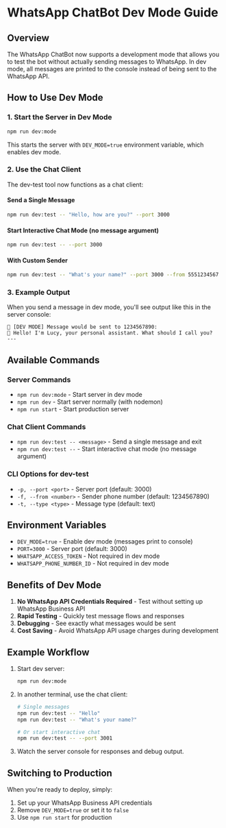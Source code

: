 # WhatsApp ChatBot Dev Mode Guide

## Overview
The WhatsApp ChatBot now supports a development mode that allows you to test the bot without actually sending messages to WhatsApp. In dev mode, all messages are printed to the console instead of being sent to the WhatsApp API.

## How to Use Dev Mode

### 1. Start the Server in Dev Mode
```bash
npm run dev:mode
```

This starts the server with `DEV_MODE=true` environment variable, which enables dev mode.

### 2. Use the Chat Client
The dev-test tool now functions as a chat client:

#### Send a Single Message
```bash
npm run dev:test -- "Hello, how are you?" --port 3000
```

#### Start Interactive Chat Mode (no message argument)
```bash
npm run dev:test -- --port 3000
```

#### With Custom Sender
```bash
npm run dev:test -- "What's your name?" --port 3000 --from 5551234567
```

### 3. Example Output
When you send a message in dev mode, you'll see output like this in the server console:
```
📱 [DEV MODE] Message would be sent to 1234567890:
💬 Hello! I'm Lucy, your personal assistant. What should I call you?
---
```

## Available Commands

### Server Commands
- `npm run dev:mode` - Start server in dev mode
- `npm run dev` - Start server normally (with nodemon)
- `npm run start` - Start production server

### Chat Client Commands
- `npm run dev:test -- <message>` - Send a single message and exit
- `npm run dev:test --` - Start interactive chat mode (no message argument)

### CLI Options for dev-test
- `-p, --port <port>` - Server port (default: 3000)
- `-f, --from <number>` - Sender phone number (default: 1234567890)
- `-t, --type <type>` - Message type (default: text)

## Environment Variables
- `DEV_MODE=true` - Enable dev mode (messages print to console)
- `PORT=3000` - Server port (default: 3000)
- `WHATSAPP_ACCESS_TOKEN` - Not required in dev mode
- `WHATSAPP_PHONE_NUMBER_ID` - Not required in dev mode

## Benefits of Dev Mode
1. **No WhatsApp API Credentials Required** - Test without setting up WhatsApp Business API
2. **Rapid Testing** - Quickly test message flows and responses
3. **Debugging** - See exactly what messages would be sent
4. **Cost Saving** - Avoid WhatsApp API usage charges during development

## Example Workflow

1. Start dev server:
   ```bash
   npm run dev:mode
   ```

2. In another terminal, use the chat client:
   ```bash
   # Single messages
   npm run dev:test -- "Hello"
   npm run dev:test -- "What's your name?"

   # Or start interactive chat
   npm run dev:test -- --port 3001
   ```

3. Watch the server console for responses and debug output.

## Switching to Production
When you're ready to deploy, simply:
1. Set up your WhatsApp Business API credentials
2. Remove `DEV_MODE=true` or set it to `false`
3. Use `npm run start` for production